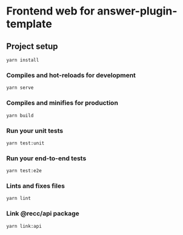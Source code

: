 # Frontend web for answer-plugin-template

## Project setup
```.shell
yarn install
```

### Compiles and hot-reloads for development
```.shell
yarn serve
```

### Compiles and minifies for production
```.shell
yarn build
```

### Run your unit tests
```.shell
yarn test:unit
```

### Run your end-to-end tests
```.shell
yarn test:e2e
```

### Lints and fixes files
```.shell
yarn lint
```

### Link @recc/api package
```.shell
yarn link:api
```
